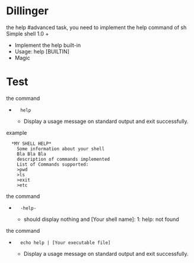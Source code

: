 # Dillinger

the help #advanced task, you need to implement the help command of sh
Simple shell 1.0 +

  - Implement the help built-in
  - Usage: help [BUILTIN]
  - Magic

# Test

the command
-       help
  - Display a usage message on standard output and exit successfully.

example 


      *MY SHELL HELP*
        Some information about your shell
        Bla Bla Bla
        description of commands implemented
        List of Commands supported:
        >pwd
        >ls
        >exit
        >etc 



the command
-       -help-
  - should display nothing and [Your shell name]: 1: help: not found

the command
-       echo help | [Your executable file]
  - Display a usage message on standard output and exit successfully.

